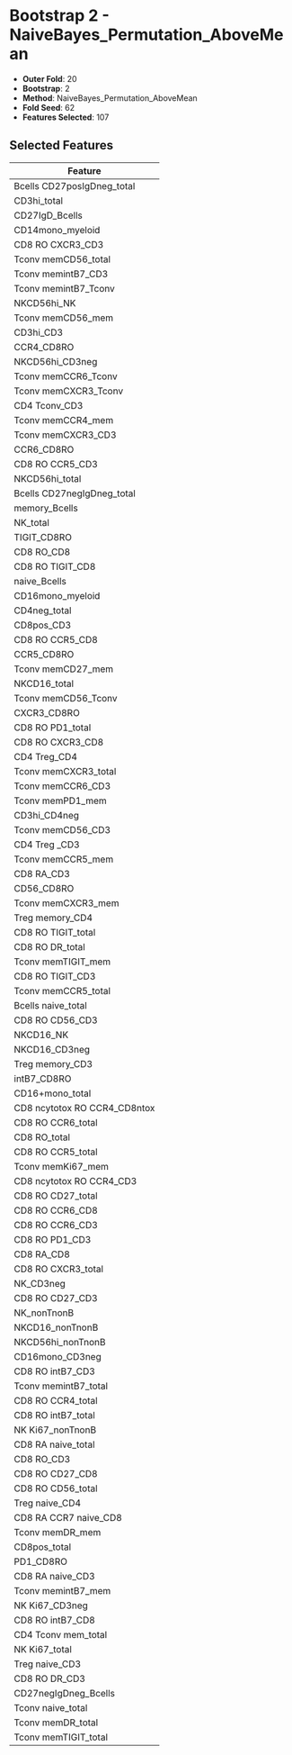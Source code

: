 # Bootstrap 2 - NaiveBayes_Permutation_AboveMean

- **Outer Fold**: 20
- **Bootstrap**: 2
- **Method**: NaiveBayes_Permutation_AboveMean
- **Fold Seed**: 62
- **Features Selected**: 107

## Selected Features

| Feature |
|---------|
| Bcells CD27posIgDneg_total |
| CD3hi_total |
| CD27IgD_Bcells |
| CD14mono_myeloid |
| CD8 RO CXCR3_CD3 |
| Tconv memCD56_total |
| Tconv memintB7_CD3 |
| Tconv memintB7_Tconv |
| NKCD56hi_NK |
| Tconv memCD56_mem |
| CD3hi_CD3 |
| CCR4_CD8RO |
| NKCD56hi_CD3neg |
| Tconv memCCR6_Tconv |
| Tconv memCXCR3_Tconv |
| CD4 Tconv_CD3 |
| Tconv memCCR4_mem |
| Tconv memCXCR3_CD3 |
| CCR6_CD8RO |
| CD8 RO CCR5_CD3 |
| NKCD56hi_total |
| Bcells CD27negIgDneg_total |
| memory_Bcells |
| NK_total |
| TIGIT_CD8RO |
| CD8 RO_CD8 |
| CD8 RO TIGIT_CD8 |
| naive_Bcells |
| CD16mono_myeloid |
| CD4neg_total |
| CD8pos_CD3 |
| CD8 RO CCR5_CD8 |
| CCR5_CD8RO |
| Tconv memCD27_mem |
| NKCD16_total |
| Tconv memCD56_Tconv |
| CXCR3_CD8RO |
| CD8 RO PD1_total |
| CD8 RO CXCR3_CD8 |
| CD4 Treg_CD4 |
| Tconv memCXCR3_total |
| Tconv memCCR6_CD3 |
| Tconv memPD1_mem |
| CD3hi_CD4neg |
| Tconv memCD56_CD3 |
| CD4 Treg _CD3 |
| Tconv memCCR5_mem |
| CD8 RA_CD3 |
| CD56_CD8RO |
| Tconv memCXCR3_mem |
| Treg memory_CD4 |
| CD8 RO TIGIT_total |
| CD8 RO DR_total |
| Tconv memTIGIT_mem |
| CD8 RO TIGIT_CD3 |
| Tconv memCCR5_total |
| Bcells naive_total |
| CD8 RO CD56_CD3 |
| NKCD16_NK |
| NKCD16_CD3neg |
| Treg memory_CD3 |
| intB7_CD8RO |
| CD16+mono_total |
| CD8 ncytotox RO CCR4_CD8ntox |
| CD8 RO CCR6_total |
| CD8 RO_total |
| CD8 RO CCR5_total |
| Tconv memKi67_mem |
| CD8 ncytotox RO CCR4_CD3 |
| CD8 RO CD27_total |
| CD8 RO CCR6_CD8 |
| CD8 RO CCR6_CD3 |
| CD8 RO PD1_CD3 |
| CD8 RA_CD8 |
| CD8 RO CXCR3_total |
| NK_CD3neg |
| CD8 RO CD27_CD3 |
| NK_nonTnonB |
| NKCD16_nonTnonB |
| NKCD56hi_nonTnonB |
| CD16mono_CD3neg |
| CD8 RO intB7_CD3 |
| Tconv memintB7_total |
| CD8 RO CCR4_total |
| CD8 RO intB7_total |
| NK Ki67_nonTnonB |
| CD8 RA naive_total |
| CD8 RO_CD3 |
| CD8 RO CD27_CD8 |
| CD8 RO CD56_total |
| Treg naive_CD4 |
| CD8 RA CCR7 naive_CD8 |
| Tconv memDR_mem |
| CD8pos_total |
| PD1_CD8RO |
| CD8 RA naive_CD3 |
| Tconv memintB7_mem |
| NK Ki67_CD3neg |
| CD8 RO intB7_CD8 |
| CD4 Tconv mem_total |
| NK Ki67_total |
| Treg naive_CD3 |
| CD8 RO DR_CD3 |
| CD27negIgDneg_Bcells |
| Tconv naive_total |
| Tconv memDR_total |
| Tconv memTIGIT_total |

